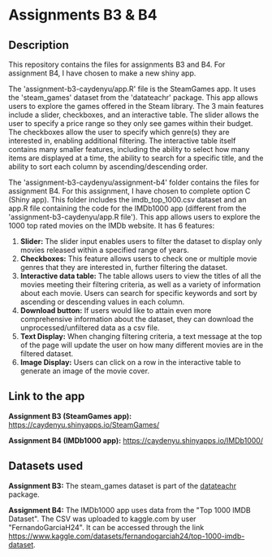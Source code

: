 # Assignments B3 & B4

## Description

This repository contains the files for assignments B3 and B4. For assignment B4, I have chosen to make a new shiny app.

The 'assignment-b3-caydenyu/app.R' file is the SteamGames app. It uses the 'steam_games' dataset from the 'datateachr' package. This app allows users to explore the games offered in the Steam library. The 3 main features include a slider, checkboxes, and an interactive table. The slider allows the user to specify a price range so they only see games within their budget. The checkboxes allow the user to specify which genre(s) they are interested in, enabling additional filtering. The interactive table itself contains many smaller features, including the ability to select how many items are displayed at a time, the ability to search for a specific title, and the ability to sort each column by ascending/descending order.

The 'assignment-b3-caydenyu/assignment-b4' folder contains the files for assignment B4. For this assignment, I have chosen to complete option C (Shiny app). This folder includes the imdb_top_1000.csv dataset and an app.R file containing the code for the IMDb1000 app (different from the 'assignment-b3-caydenyu/app.R file'). This app allows users to explore the 1000 top rated movies on the IMDb website. It has 6 features:

1.  **Slider:** The slider input enables users to filter the dataset to display only movies released within a specified range of years.
2.  **Checkboxes:** This feature allows users to check one or multiple movie genres that they are interested in, further filtering the dataset.
3.  **Interactive data table:** The table allows users to view the titles of all the movies meeting their filtering criteria, as well as a variety of information about each movie. Users can search for specific keywords and sort by ascending or descending values in each column.
4.  **Download button:** If users would like to attain even more comprehensive information about the dataset, they can download the unprocessed/unfiltered data as a csv file.
5.  **Text Display:** When changing filtering criteria, a text message at the top of the page will update the user on how many different movies are in the filtered dataset.
6.  **Image Display:** Users can click on a row in the interactive table to generate an image of the movie cover.

## Link to the app

**Assignment B3 (SteamGames app):** <https://caydenyu.shinyapps.io/SteamGames/>

**Assignment B4 (IMDb1000 app):** <https://caydenyu.shinyapps.io/IMDb1000/>

## Datasets used

**Assignment B3:** The steam_games dataset is part of the [datateachr](https://github.com/UBC-MDS/datateachr) package.

**Assignment B4:** The IMDb1000 app uses data from the "Top 1000 IMDB Dataset". The CSV was uploaded to kaggle.com by user "FernandoGarciaH24". It can be accessed through the link <https://www.kaggle.com/datasets/fernandogarciah24/top-1000-imdb-dataset>.


